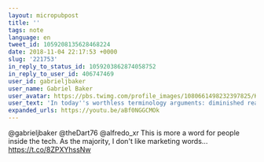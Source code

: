 ```yaml
---
layout: micropubpost
title: ''
tags: note
language: en
tweet_id: 1059208135628468224
date: 2018-11-04 22:17:53 +0000
slug: '221753'
in_reply_to_status_id: 1059203862874058752
in_reply_to_user_id: 406747469
user_id: gabrieljbaker
user_name: Gabriel Baker
user_avatar: https://pbs.twimg.com/profile_images/1080661498232397825/KQG50CCX.jpg
user_text: 'In today''s worthless terminology arguments: diminished reality is a bad term I don''t like it at all. It''s just VR with passthrough. It''s way past the augmentations existing AR headsets can do.'
expanded_urls: https://youtu.be/aBf0NGGCMOk
---
```

@gabrieljbaker @theDart76 @alfredo_xr This is more a word for people inside the tech. As the majority, I don't like marketing words... https://t.co/8ZPXYhssNw
